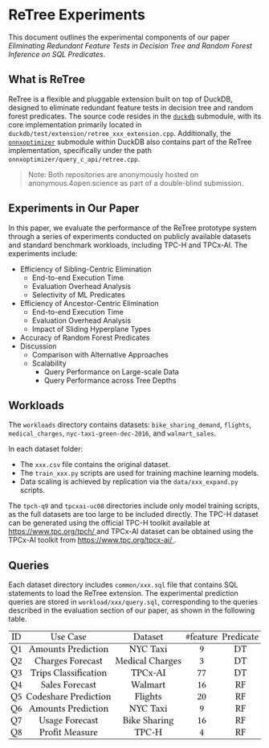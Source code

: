 # ReTree Experiments

This document outlines the experimental components of our paper *Eliminating Redundant Feature Tests in Decision Tree and Random Forest Inference on SQL Predicates*.

## What is ReTree

ReTree is a flexible and pluggable extension built on top of DuckDB, designed to eliminate redundant feature tests in decision tree and random forest predicates. The source code resides in the [`duckdb`](https://anonymous.4open.science/r/duckdb-2DB7) submodule, with its core implementation primarily located in `duckdb/test/extension/retree_xxx_extension.cpp`. Additionally, the [`onnxoptimizer`](https://anonymous.4open.science/r/onnx_optimizer_C-34DE/) submodule within DuckDB also contains part of the ReTree implementation, specifically under the path `onnxoptimizer/query_c_api/retree.cpp`. 
> Note: Both repositories are anonymously hosted on anonymous.4open.science as part of a double-blind submission. 

## Experiments in Our Paper

In this paper, we evaluate the performance of the ReTree prototype system through a series of experiments conducted on publicly available datasets and standard benchmark workloads, including TPC-H and TPCx-AI. The experiments include:

- Efficiency of Sibling-Centric Elimination
  - End-to-end Execution Time
  - Evaluation Overhead Analysis
  - Selectivity of ML Predicates
- Efficiency of Ancestor-Centric Elimination
  - End-to-end Execution Time
  - Evaluation Overhead Analysis
  - Impact of Sliding Hyperplane Types
- Accuracy of Random Forest Predicates
- Discussion
  - Comparison with Alternative Approaches
  - Scalability
    - Query Performance on Large-scale Data
    - Query Performance across Tree Depths

## Workloads

The `workloads` directory contains datasets: `bike_sharing_demand`, `flights`, `medical_charges`, `nyc-taxi-green-dec-2016`, and `walmart_sales`.

In each dataset folder:

- The `xxx.csv` file contains the original dataset.
- The `train_xxx.py` scripts are used for training machine learning models.
- Data scaling is achieved by replication via the `data/xxx_expand.py` scripts.

The `tpch-q9` and `tpcxai-uc08` directories include only model training scripts, as the full datasets are too large to be included directly. The TPC-H dataset can be generated using the official TPC-H toolkit available at [https://www.tpc.org/tpch/ ](https://www.tpc.org/tpch/) and TPCx-AI dataset can be obtained using the TPCx-AI toolkit from [https://www.tpc.org/tpcx-ai/ ](https://www.tpc.org/tpcx-ai/).

## Queries

Each dataset directory includes `common/xxx.sql` file that contains SQL statements to load the ReTree extension. The experimental prediction queries are stored in `workload/xxx/query.sql`, corresponding to the queries described in the evaluation section of our paper, as shown in the following table.

![image-20250730190742873](./readme-queries.png)
